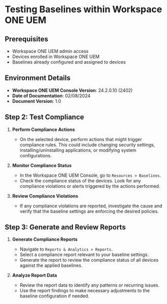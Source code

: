 # Testing Baselines within Workspace ONE UEM

## Prerequisites

- Workspace ONE UEM admin access
- Devices enrolled in Workspace ONE UEM
- Baselines already configured and assigned to devices

## Environment Details

- **Workspace ONE UEM Console Version**: 24.2.0.10 (2402)
- **Date of Documentation**: 02/08/2024
- **Document Version**: 1.0
  

## Step 2: Test Compliance

1. **Perform Compliance Actions**
   - On the selected device, perform actions that might trigger compliance rules. This could include changing security settings, installing/uninstalling applications, or modifying system configurations.

2. **Monitor Compliance Status**
   - In the Workspace ONE UEM Console, go to `Resources > Baselines`.
   - Check the compliance status of the devices. Look for any compliance violations or alerts triggered by the actions performed.

3. **Review Compliance Violations**
   - If any compliance violations are reported, investigate the cause and verify that the baseline settings are enforcing the desired policies.

## Step 3: Generate and Review Reports

1. **Generate Compliance Reports**
   - Navigate to `Reports & Analytics > Reports`.
   - Select a compliance report relevant to your baseline settings.
   - Generate the report to review the compliance status of all devices against the applied baselines.

2. **Analyze Report Data**
   - Review the report data to identify any patterns or recurring issues.
   - Use the report findings to make necessary adjustments to the baseline configuration if needed.
